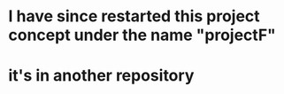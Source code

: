 # I have since restarted this project concept under the name "projectF"
# it's in another repository
